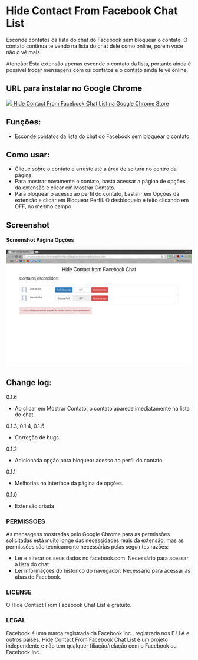 # Hide Contact From Facebook Chat List
Esconde contatos da lista do chat do Facebook sem bloquear o contato.
O contato continua te vendo na lista do chat dele como online, porém voce não o vê mais.

Atenção: Esta extensão apenas esconde o contato da lista, portanto ainda é possível trocar mensagens com os contatos e o contato ainda te vê online.

## URL para instalar no Google Chrome
[<img src="http://www.google.com/intl/pt-BR/chrome/assets/consumer/images/delorean/122010_webstore.jpg" height=30px />  Hide Contact From Facebook Chat List na Google Chrome Store](https://chrome.google.com/webstore/detail/hide-contact-from-faceboo/dldcnjjdfolnampaceecohfaolbefbhj)

## Funções:
- Esconde contatos da lista do chat do Facebook sem bloquear o contato.

## Como usar:
- Clique sobre o contato e arraste até a área de soltura no centro da página.
- Para mostrar novamente o contato, basta acessar a página de opções da extensão e clicar em Mostrar Contato.
- Para bloquear o acesso ao perfil do contato, basta ir em Opções da extensão e clicar em Bloquear Perfil. O desbloqueio é feito clicando em OFF, no mesmo campo.

## Screenshot
#### Screenshot Página Opções
![Screenshot](https://github.com/ArthurAssuncao/Hide_Contact_From_Facebook_Chat_List/blob/master/screenshots/pagina_opcoes.png?raw=true "Screenshot Página Opções")

## Change log:
0.1.6
- Ao clicar em Mostrar Contato, o contato aparece imediatamente na lista do chat.

0.1.3, 0.1.4, 0.1.5
- Correção de bugs.

0.1.2
- Adicionada opção para bloquear acesso ao perfil do contato.

0.1.1
- Melhorias na interface da página de opções.

0.1.0
- Extensão criada

### PERMISSOES
As mensagens mostradas pelo Google Chrome para as permissões solicitadas está muito longe das necessidades reais da extensão, mas as permissões são tecnicamente necessárias pelas seguintes razões:

- Ler e alterar os seus dados no facebook.com: Necessário para acessar a lista do chat.
- Ler informações do histórico do navegador: Necessário para acessar as abas do Facebook.

### LICENSE
O Hide Contact From Facebook Chat List é gratuito.

### LEGAL
Facebook é uma marca registrada da Facebook Inc., registrada nos E.U.A e outros países. Hide Contact From Facebook Chat List é um projeto independente e não tem qualquer filiação/relação com o Facebook ou Facebook Inc.
